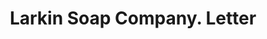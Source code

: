 ---
doi: 10.7916/D8JH4Z6Z
date_other: '1901'
date_other_textual: '1901'
form: correspondence
genre:
- Letters (correspondence)
name:
- Larkin Soap Company
object_in_context_url: https://biggert.cul.columbia.edu/items/view/ave_biggert_00894
subject_hierarchical_geographic:
- Buffalo, New York, United States
subject_name:
- Larkin Soap Company
title: Larkin Soap Company. Letter
sort_title: Larkin Soap Company. Letter
call_number: ave_biggert_00894
coordinates:
- 42.90472222222222,-78.84944444444444
pid: ave_biggert_00894
identifiers: ave_biggert_00894
thumbnail: https://derivativo-3.library.columbia.edu/iiif/2/ldpd:345818/full/!256,256/0/native.jpg
permalink: "/biggert/ave_biggert_00894/"
layout: iiif-image-page
---